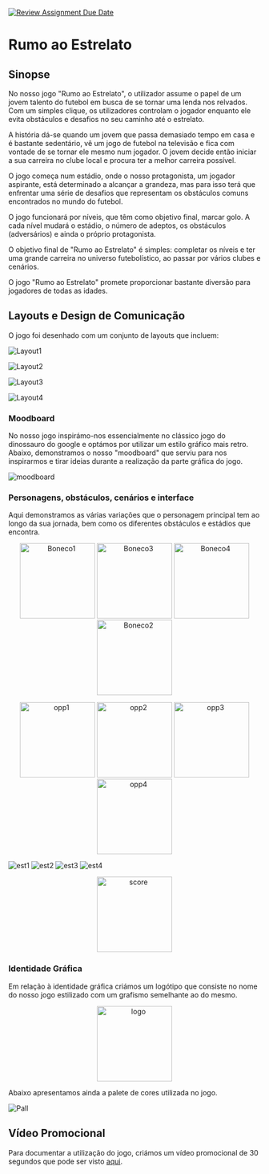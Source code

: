 [![Review Assignment Due Date](https://classroom.github.com/assets/deadline-readme-button-24ddc0f5d75046c5622901739e7c5dd533143b0c8e959d652212380cedb1ea36.svg)](https://classroom.github.com/a/ipevJCXR)
# Rumo ao Estrelato

## Sinopse
No nosso jogo "Rumo ao Estrelato", o utilizador assume o papel de um jovem talento do futebol em busca de se tornar uma lenda nos relvados. Com um simples clique, os utilizadores controlam o jogador enquanto ele evita obstáculos e desafios no seu caminho até o estrelato.

A história dá-se quando um jovem que passa demasiado tempo em casa e é bastante sedentário, vê um jogo de futebol na televisão e fica com vontade de se tornar ele mesmo num jogador. O jovem decide então iniciar a sua carreira no clube local e procura ter a melhor carreira possível.

O jogo começa num estádio, onde o nosso protagonista, um jogador aspirante, está determinado a alcançar a grandeza, mas para isso terá que enfrentar uma série de desafios que representam os obstáculos comuns encontrados no mundo do futebol.

O jogo funcionará por níveis, que têm como objetivo final, marcar golo. A cada nível mudará o estádio, o número de adeptos, os obstáculos (adversários) e ainda o próprio protagonista.

O objetivo final de "Rumo ao Estrelato" é simples: completar os níveis e ter uma grande carreira no universo futebolístico, ao passar por vários clubes e cenários.

O jogo "Rumo ao Estrelato" promete proporcionar bastante diversão para jogadores de todas as idades.

## Layouts e Design de Comunicação
O jogo foi desenhado com um conjunto de layouts que incluem:

![Layout1](cenario1.jpg)

![Layout2](cenario2.jpg)

![Layout3](cenario3.jpg)

![Layout4](cenario4.jpg)

### Moodboard
No nosso jogo inspirámo-nos essencialmente no clássico jogo do dinossauro do google e optámos por utilizar um estilo gráfico mais retro.
Abaixo, demonstramos o nosso "moodboard" que serviu para nos inspirarmos e tirar ideias durante a realização da parte gráfica do jogo.

![moodboard](moodboard.png)



### Personagens, obstáculos, cenários e interface
Aqui demonstramos as várias variações que o personagem principal tem ao longo da sua jornada, bem como os diferentes obstáculos e estádios que encontra.

<p align="center">
  <img src="bonecotreino2.png" alt="Boneco1" width="width/2" height="150">
  <img src="boneco2sporting.png" alt="Boneco3" width="width/2" height="150">
  <img src="porto2.png" alt="Boneco4" width="width/2" height="150">
   <img src="boneco2.png" alt="Boneco2" width="150" height="150">
</p>

<p align="center">
  <img src="oponente1.png" alt="opp1" width="width/2" height="150">
  <img src="oponente2.png" alt="opp2" width="width/2" height="150">
  <img src="Oponente3.png" alt="opp3" width="width/2" height="150">
   <img src="cone.png" alt="opp4" width="150" height="150">
</p>

![est1](EstadioTreino.png)
![est2](EstadioBenfica.png)
![est3](EstadioPorto.png)
![est4](EstadioSporting.png)

<p align="center">
  <img src="scoreboardD-01.png" alt="score" width="width" height="150">
</p>

### Identidade Gráfica
Em relação à identidade gráfica criámos um logótipo que consiste no nome do nosso jogo estilizado com um grafismo semelhante ao do mesmo.

<p align="center">
  <img src="logofinal.png" alt="logo" width="width" height="150">
</p>

Abaixo apresentamos ainda a palete de cores utilizada no jogo.

![Pall](Palette.png)

## Vídeo Promocional
Para documentar a utilização do jogo, criámos um vídeo promocional de 30 segundos que pode ser visto [aqui](https://youtu.be/uP9xiYDG8j4).
